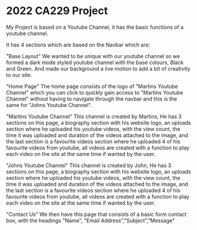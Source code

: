 # 2022 CA229 Project

My Project is based on a Youtube Channel, it has the basic functions of a youtube channel.

It has 4 sections which are based on the Navbar which are:

"Base Layout"
We wanted to be unique with our youtube channel so we formed a dark mode styled youtube channel with the base colours,
Black and Green. And made our background a live motion to add a bit of creativity to our site.

"Home Page"
The home page consists of the logo of "Martins Youtube Channel" which you can click to quickly gain access to "Martins Youtube Channel" 
without having to navigate through the navbar and this is the same for "Johns Youtube Channel".

"Martins Youtube Channel"
This channel is created by Martins, He has 3 sections on this page, a biography section with his website logo, an uploads section where he uploaded
his youtube videos, with the view count, the time it was uploaded and duration of the videos attached to the image, and the last section is a favourite videos
section where he uploaded 4 of his favourite videos from youtube, all videos are created with a function to play each video on the site at the same time if 
wanted by the user. 

"Johns Youtube Channel"
This channel is created by John, He has 3 sections on this page, a biography section with his website logo, an uploads section where he uploaded
his youtube videos, with the view count, the time it was uploaded and duration of the videos attached to the image, and the last section is a favourite videos
section where he uploaded 4 of his favourite videos from youtube, all videos are created with a function to play each video on the site at the same time if 
wanted by the user. 

"Contact Us"
We then have this page that consists of a basic form contact box, with the headings "Name", "Email Address","Subject","Message"

